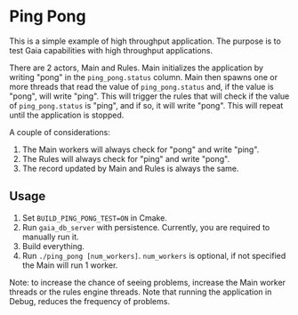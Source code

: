 # Ping Pong

This is a simple example of high throughput application. The purpose is to test Gaia capabilities with high throughput applications.

There are 2 actors, Main and Rules. Main initializes the application by writing "pong" in the `ping_pong.status` column. Main then spawns one or more threads that read the value of `ping_pong.status` and, if the value is "pong", will write "ping". This will trigger the rules that will check if the value of `ping_pong.status` is "ping", and if so, it will write "pong". This will repeat until the application is stopped.

A couple of considerations:
1. The Main workers will always check for "pong" and write "ping".
1. The Rules will always check for "ping" and write "pong".
1. The record updated by Main and Rules is always the same.

## Usage

1. Set `BUILD_PING_PONG_TEST=ON` in Cmake. 
1. Run `gaia_db_server` with persistence. Currently, you are required to manually run it.
1. Build everything.   
1. Run `./ping_pong [num_workers]`. `num_workers` is optional, if not specified the Main will run 1 worker.

Note: to increase the chance of seeing problems, increase the Main worker threads or the rules engine threads. Note that running the application in Debug, reduces the frequency of problems.
